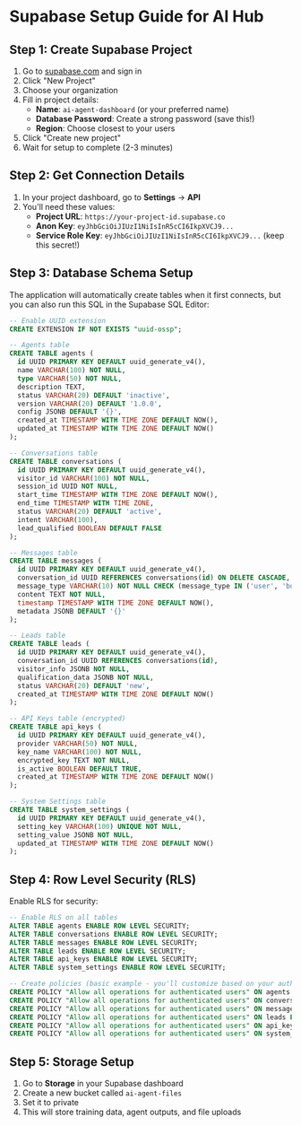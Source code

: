 # Supabase Setup Guide for AI Hub

## Step 1: Create Supabase Project

1. Go to [supabase.com](https://supabase.com) and sign in
2. Click "New Project"
3. Choose your organization
4. Fill in project details:
   - **Name**: `ai-agent-dashboard` (or your preferred name)
   - **Database Password**: Create a strong password (save this!)
   - **Region**: Choose closest to your users
5. Click "Create new project"
6. Wait for setup to complete (2-3 minutes)

## Step 2: Get Connection Details

1. In your project dashboard, go to **Settings** → **API**
2. You'll need these values:
   - **Project URL**: `https://your-project-id.supabase.co`
   - **Anon Key**: `eyJhbGciOiJIUzI1NiIsInR5cCI6IkpXVCJ9...`
   - **Service Role Key**: `eyJhbGciOiJIUzI1NiIsInR5cCI6IkpXVCJ9...` (keep this secret!)

## Step 3: Database Schema Setup

The application will automatically create tables when it first connects, but you can also run this SQL in the Supabase SQL Editor:

```sql
-- Enable UUID extension
CREATE EXTENSION IF NOT EXISTS "uuid-ossp";

-- Agents table
CREATE TABLE agents (
  id UUID PRIMARY KEY DEFAULT uuid_generate_v4(),
  name VARCHAR(100) NOT NULL,
  type VARCHAR(50) NOT NULL,
  description TEXT,
  status VARCHAR(20) DEFAULT 'inactive',
  version VARCHAR(20) DEFAULT '1.0.0',
  config JSONB DEFAULT '{}',
  created_at TIMESTAMP WITH TIME ZONE DEFAULT NOW(),
  updated_at TIMESTAMP WITH TIME ZONE DEFAULT NOW()
);

-- Conversations table
CREATE TABLE conversations (
  id UUID PRIMARY KEY DEFAULT uuid_generate_v4(),
  visitor_id VARCHAR(100) NOT NULL,
  session_id UUID NOT NULL,
  start_time TIMESTAMP WITH TIME ZONE DEFAULT NOW(),
  end_time TIMESTAMP WITH TIME ZONE,
  status VARCHAR(20) DEFAULT 'active',
  intent VARCHAR(100),
  lead_qualified BOOLEAN DEFAULT FALSE
);

-- Messages table
CREATE TABLE messages (
  id UUID PRIMARY KEY DEFAULT uuid_generate_v4(),
  conversation_id UUID REFERENCES conversations(id) ON DELETE CASCADE,
  message_type VARCHAR(10) NOT NULL CHECK (message_type IN ('user', 'bot')),
  content TEXT NOT NULL,
  timestamp TIMESTAMP WITH TIME ZONE DEFAULT NOW(),
  metadata JSONB DEFAULT '{}'
);

-- Leads table
CREATE TABLE leads (
  id UUID PRIMARY KEY DEFAULT uuid_generate_v4(),
  conversation_id UUID REFERENCES conversations(id),
  visitor_info JSONB NOT NULL,
  qualification_data JSONB NOT NULL,
  status VARCHAR(20) DEFAULT 'new',
  created_at TIMESTAMP WITH TIME ZONE DEFAULT NOW()
);

-- API Keys table (encrypted)
CREATE TABLE api_keys (
  id UUID PRIMARY KEY DEFAULT uuid_generate_v4(),
  provider VARCHAR(50) NOT NULL,
  key_name VARCHAR(100) NOT NULL,
  encrypted_key TEXT NOT NULL,
  is_active BOOLEAN DEFAULT TRUE,
  created_at TIMESTAMP WITH TIME ZONE DEFAULT NOW()
);

-- System Settings table
CREATE TABLE system_settings (
  id UUID PRIMARY KEY DEFAULT uuid_generate_v4(),
  setting_key VARCHAR(100) UNIQUE NOT NULL,
  setting_value JSONB NOT NULL,
  updated_at TIMESTAMP WITH TIME ZONE DEFAULT NOW()
);
```

## Step 4: Row Level Security (RLS)

Enable RLS for security:

```sql
-- Enable RLS on all tables
ALTER TABLE agents ENABLE ROW LEVEL SECURITY;
ALTER TABLE conversations ENABLE ROW LEVEL SECURITY;
ALTER TABLE messages ENABLE ROW LEVEL SECURITY;
ALTER TABLE leads ENABLE ROW LEVEL SECURITY;
ALTER TABLE api_keys ENABLE ROW LEVEL SECURITY;
ALTER TABLE system_settings ENABLE ROW LEVEL SECURITY;

-- Create policies (basic example - you'll customize based on your auth needs)
CREATE POLICY "Allow all operations for authenticated users" ON agents FOR ALL USING (true);
CREATE POLICY "Allow all operations for authenticated users" ON conversations FOR ALL USING (true);
CREATE POLICY "Allow all operations for authenticated users" ON messages FOR ALL USING (true);
CREATE POLICY "Allow all operations for authenticated users" ON leads FOR ALL USING (true);
CREATE POLICY "Allow all operations for authenticated users" ON api_keys FOR ALL USING (true);
CREATE POLICY "Allow all operations for authenticated users" ON system_settings FOR ALL USING (true);
```

## Step 5: Storage Setup

1. Go to **Storage** in your Supabase dashboard
2. Create a new bucket called `ai-agent-files`
3. Set it to private
4. This will store training data, agent outputs, and file uploads 